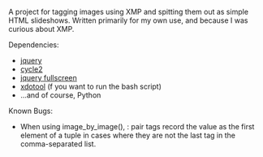 A project for tagging images using XMP and spitting them out as simple HTML slideshows. Written primarily for
my own use, and because I was curious about XMP.

Dependencies:
 - [jquery](http://jquery.com/)
 - [cycle2](http://jquery.malsup.com/cycle2/)
 - [jquery fullscreen](http://plugins.jquery.com/fullscreen/)
 - [xdotool](http://www.semicomplete.com/projects/xdotool/) (f you want to run the bash script)
 - ...and of course, Python
 
Known Bugs:
 - When using image_by_image(), <key>:<value> pair tags record the value as the first element of a tuple in cases
 where they are not the last tag in the comma-separated list.